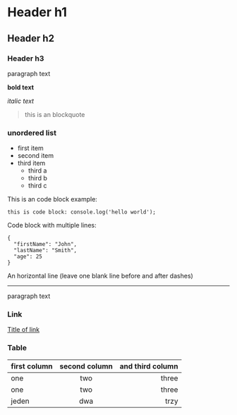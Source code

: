 # Header h1
## Header h2
### Header h3

paragraph text

**bold text**

*italic text*

> this is an blockquote

### unordered list 
* first item
* second item
* third item
  * third a
  * third b
  * third c

This is an code block example:

`this is code block:
  console.log('hello world');`

Code block with multiple lines:

```
{
  "firstName": "John",
  "lastName": "Smith",
  "age": 25
}
```
  
An horizontal line (leave one blank line before and after dashes)
  
---
 
paragraph text
 
### Link
 
[Title of link](https://www.wp.pl)
 
### Table

 
| first column | second column | and third column |
| --- | :---: | ---: |
| one | two | three |
| one | two | three |
| jeden | dwa | trzy |
 

 
 




